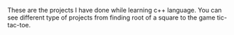 These are the projects I have done while learning c++ language. You can see different type of projects from finding root of a square to the game tic-tac-toe.
